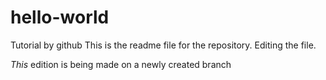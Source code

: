 # hello-world
Tutorial by github
This is the readme file for the repository. Editing the file.

_This_ edition is being made on a newly created branch
